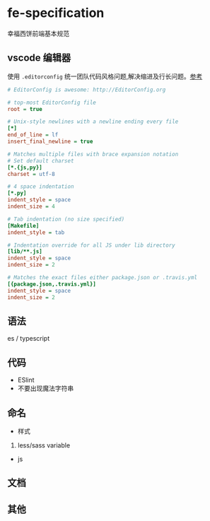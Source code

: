# fe-specification

幸福西饼前端基本规范

## vscode 编辑器

使用 `.editorconfig` 统一团队代码风格问题,解决缩进及行长问题。[参考][1]

```ini
# EditorConfig is awesome: http://EditorConfig.org

# top-most EditorConfig file
root = true

# Unix-style newlines with a newline ending every file
[*]
end_of_line = lf
insert_final_newline = true

# Matches multiple files with brace expansion notation
# Set default charset
[*.{js,py}]
charset = utf-8

# 4 space indentation
[*.py]
indent_style = space
indent_size = 4

# Tab indentation (no size specified)
[Makefile]
indent_style = tab

# Indentation override for all JS under lib directory
[lib/**.js]
indent_style = space
indent_size = 2

# Matches the exact files either package.json or .travis.yml
[{package.json,.travis.yml}]
indent_style = space
indent_size = 2
```

## 语法

es / typescript

## 代码

- ESlint
- 不要出现魔法字符串

## 命名

- 样式

1. less/sass variable

- js

## 文档

## 其他

[1]:http://editorconfig.org/